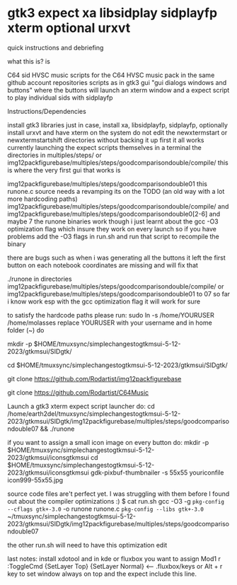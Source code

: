# gtk3 expect xa libsidplay sidplayfp xterm optional urxvt
quick instructions and debriefing

what this is? is

C64 sid HVSC music scripts for the C64 HVSC music pack in the same github account repositories
scripts as in gtk3 gui "gui dialogs windows and buttons" where the buttons will launch an xterm window and a expect script to play individual sids with sidplayfp

Instructions/Dependencies

install gtk3 libraries just in case, install xa, libsidplayfp, sidplayfp, optionally install urxvt and have xterm on the system
do not edit the newxtermstart or newxtermstartshift directories without backing it up first it all works currently launching the expect scripts themselves in a terminal
the directories in multiples/steps/ or img12packfigurebase/multiples/steps/goodcomparisondouble/compile/ this is where the very first gui that works is

img12packfigurebase/multiples/steps/goodcomparisondouble01 this runone.c source needs a revamping its on the TODO (an old way with a lot more hardcoding paths)
img12packfigurebase/multiples/steps/goodcomparisondouble/compile/ and img12packfigurebase/multiples/steps/goodcomparisondouble0[2-6] and maybe 7 the runone binaries work though i just learnt about the gcc -O3 optimization flag which insure they work on every launch so if you have problems add the -O3 flags in run.sh and run that script to recompile the binary

there are bugs such as when i was generating all the buttons it left the first button on each notebook coordinates are missing and will fix that

./runone in directories img12packfigurebase/multiples/steps/goodcomparisondouble/compile/ or img12packfigurebase/multiples/steps/goodcomparisondouble01 to 07 so far i know work esp with the gcc optimization flag it will work for sure

to satisfy the hardcode paths please run: 
sudo ln -s /home/YOURUSER /home/molasses replace YOURUSER with your username
and in home folder (~) do 

mkdir -p $HOME/tmuxsync/simplechangestogtkmsui-5-12-2023/gtkmsui/SIDgtk/

cd $HOME/tmuxsync/simplechangestogtkmsui-5-12-2023/gtkmsui/SIDgtk/

git clone https://github.com/Rodartist/img12packfigurebase

git clone https://github.com/Rodartist/C64Music

Launch a gtk3 xterm expect script launcher do:
cd /home/earth2del/tmuxsync/simplechangestogtkmsui-5-12-2023/gtkmsui/SIDgtk/img12packfigurebase/multiples/steps/goodcomparisondouble07 && ./runone

if you want to assign a small icon image on every button do:
mkdir -p $HOME/tmuxsync/simplechangestogtkmsui-5-12-2023/gtkmsui/iconsgtkmsui
cd $HOME/tmuxsync/simplechangestogtkmsui-5-12-2023/gtkmsui/iconsgtkmsui
gdk-pixbuf-thumbnailer -s 55x55 youriconfile icon999-55x55.jpg

source code files are't perfect yet. I was struggling with them before I found out about the compiler optimizations :)
$ cat run.sh 
gcc -O3 -g `pkg-config --cflags gtk+-3.0` -o runone runone.c `pkg-config --libs gtk+-3.0`
~/tmuxsync/simplechangestogtkmsui-5-12-2023/gtkmsui/SIDgtk/img12packfigurebase/multiples/steps/goodcomparisondouble07

the other run.sh will need to have this optimization edit 

last notes:
install xdotool and in kde or fluxbox you want to assign Mod1 r :ToggleCmd {SetLayer Top} {SetLayer Normal}  <-- .fluxbox/keys
or Alt + r key to set window always on top and the expect include this line.
